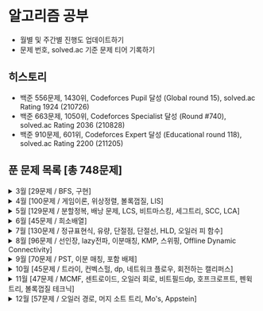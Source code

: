 # 알고리즘 공부
- 월별 및 주간별 진행도 업데이트하기
- 문제 번호, solved.ac 기준 문제 티어 기록하기

## 히스토리
- 백준 556문제, 1430위, Codeforces Pupil 달성 (Global round 15),  solved.ac Rating 1924 (210726)
- 백준 663문제, 1050위, Codeforces  Specialist 달성 (Round #740), solved.ac Rating  2036 (210828)
- 백준 910문제, 601위, Codeforces Expert 달성 (Educational round 118), solved.ac Rating 2200 (211205)

## 푼 문제 목록 [총 748문제]

<details>
<summary>3월 [29문제 / BFS, 구현]</summary>
<div markdown="1">
  
|번호|티어|제목|
|--|--|--|
|7576|실버1|토마토|
|2228|골드5|구간 나누기|
|2792|실버3|보석 상자|
|1783|실버5|병든 나이트|
|15979|실버3|스승님 찾기|
|11054|골드3|가장 긴 바이토닉 부분 수열|
|11048|실버1|이동하기|
|1043|골드4|거짓말|
|16931|실버3|겉넓이 구하기|
|1246|실버5|온라인 판매|
|2776|실버3|암기왕|
|5021|실버1|왕위 계승|
|14391|골드3|종이 조각|
|1058|실버1|친구|
|4781|실버1|사탕 가게|
|1753|골드5|최단경로|
|1747|골드5|소수&펠린드롬|
|7453|골드2|합이 0인 네 정수|
|2003|실버3|수들의 합 2|
|2108|실버4|통계학|
|2011|실버1|암호코드|
|2591|실버1|숫자카드|
|9663|골드5|N-Queen★|
|16472|골드2|고냥이|
|9097|실버1|Quad Trees|
|2312|실버2|수 복원하기|
|9012|실버4|괄호|
|14503|골드5|로봇 청소기|
|11650|실버5|좌표 정렬하기|

</div>
</details>


<details>
<summary>4월 [100문제 / 게임이론, 위상정렬, 볼록껍질, LIS]</summary>
<div markdown="1">
  
|번호|티어|제목|
|--|--|--|
|2475|브론즈5|검증수|
|9097|실버1|Quad Trees|
|16396|브론즈2|선 그리기|
|2312|실버2|수 복원하기|
|9012|실버4|괄호|
|14503|골드5|로봇 청소기|
|11650|실버5|좌표 정렬하기|
|10424|실버1|알고리즘 기말고사★|
|1991|실버1|트리 순회|
|1922|골드4|네트워크 연결|
|1244|실버4|스위치 켜고 끄기|
|2636|골드5|치즈★|
|2635|실버5|수 이어가기|
|4195|골드2|친구 네트워크|
|9177|골드5|단어 섞기★|
|1041|실버1|주사위|
|17836|골드5|공주님을 구해라!|
|14171|실버1|Cities and States|
|9375|실버3|패션왕 신해빈|
|18870|실버2|좌표 압축|
|10026|골드5|적록색약|
|16235|골드4|나무 재테크|
|1757|골드5|달려달려|
|11000|골드5|강의실배정|
|19582|골드4|200년간 폐관수련했더니 PS 최강자가 된 건에 대하여|
|1005|골드3|ACM Craft|
|11952|골드1|좀비|
|1012|실버2|유기농 배추|
|1074|실버1|Z|
|11724|실버2|연결 요소의 개수|
|17626|실버5|Four Squares|
|11726|실버3|2xn 타일링|
|1764|실버4|듣보잡|
|2206|골드4|벽 부수고 이동하기|
|15650|실버3|N과 M(2)|
|15654|실버3|N과 M(5)|
|1007|골드2|벡터 매칭|
|10844|실버1|쉬운 계단 수|
|1069|골드2|집으로|
|20500|골드5|Ezreal 여눈부터 가네 ㅈㅈ|
|8111|플래5|0과 1|
|11868|플래4|님 게임2|
|11869|플래4|님블|
|11694|플래3|님 게임|
|2373|플래1|Fibonacci Game|
|1654|실버3|랜선 자르기|
|1920|실버4|수 찾기|
|1966|실버3|프린터 큐|
|2164|실버4|카드2|
|2609|실버5|최대공약수와 최소공배수|
|2805|실버3|나무 자르기|
|4949|실버4|균형잡힌 세상|
|10773|실버4|제로|
|10814|실버5|나이순 정렬|
|10816|실버4|숫자 카드 2|
|10845|실버4|큐|
|10866|실버4|덱|
|11651|실버5|좌표 정렬하기 2|
|11866|실버4|요세푸스 문제 0|
|18111|실버3|마인크래프트|
|12852|실버1|1로 만들기 2|
|1708|플래5|볼록 껍질|
|1167|골드3|트리의 지름|
|1967|골드4|트리의 지름|
|1238|골드3|파티|
|1620|실버4|나는야 포켓몬 마스터 이다솜|
|1676|실버4|팩토리얼 0의 개수|
|1541|실버2|잃어버린 괄호|
|2239|골드4|스도쿠|
|9527|골드2|1의 개수 세기|
|16566|플래5|카드 게임|
|11971|골드4|최소 스패닝 트리|
|1107|골드5|리모컨|
|1389|실버1|케빈 베이컨의 6단계 법칙|
|1780|실버2|종이의 개수|
|12738|골드2|가장 긴 증가하는 부분 수열 3|
|11053|실버2|가장 긴 증가하는 부분 수열|
|12015|골드2|가장 긴 증가하는 부분 수열 2|
|1991|실버1|쿼드트리|
|1927|실버1|최소 힙|
|1931|실버2|회의실 배정|
|2178|실버1|미로 탐색|
|11279|실버2|최대 힙|
|11286|실버1|절댓값 힙|
|7569|실버1|토마토|
|2630|실버3|색종이 만들기|
|11727|실버3|2xn 타일링 2|
|7662|골드5|이중 우선순위 큐|
|17219|실버4|비밀번호 찾기|
|11659|실버3|구간 합 구하기 4|
|16928|실버1|뱀과 사다리 게임|
|11723|실버5|집합|
|5430|골드5|AC|
|2493|골드5|탑|
|1946|실버1|신입 사원|
|5525|실버2|IOIOI|
|9019|골드5|DSLR|
|14500|골드5|테트로미노|
|16236|골드4|아기 상어|
|11403|실버1|경로 찾기|

</div>
</details>


<details>
<summary>5월 [129문제 / 분할정복, 배낭 문제, LCS, 비트마스킹, 세그트리, SCC, LCA]</summary>
<div markdown="1">
  
|번호|티어|제목|
|--|--|--|
|15652|실버3|N과 M (4)|
|15657|실버3|N과 M (8)|
|15663|실버2|N과 M (9)|
|15666|실버2|N과 M (12)|
|9465|실버2|스티커|
|1629|실버1|곱셈|
|16953|실버1|A → B|
|11725|실버2|트리의 부모 찾기|
|2667|실버1|단지번호붙이기|
|1253|골드4|좋다★|
|2407|실버2|조합|
|11660|실버1|구간 합 구하기5|
|5639|실버1|이진 검색 트리|
|13172|골드5|Σ|
|15686|골드5|치킨 배달|
|10282|골드4|해킹|
|1916|골드5|최소비용 구하기|
|18235|골드3|지금 만나러 갑니다|
|2618|플래5|경찰차|
|13549|골드5|숨바꼭질 3|
|1506|골드4|특정한 최단 경로|
|17070|골드5|파이프 옮기기 1|
|11404|골드4|플로이드|
|11779|골드3|최소비용 구하기 2|
|12851|골드5|숨바꼭질 2|
|11444|골드3|피보나치 수 6|
|17144|골드5|미세먼지 안녕!|
|14502|골드5|연구소|
|14938|골드4|서강그라운드|
|12865|골드5|평범한 배낭|
|10830|골드4|행렬 제곱|
|9935|골드4|문자열 폭발|
|1865|골드4|웜홀|
|2096|골드4|내려가기|
|2638|골드4|치즈|
|9251|골드5|LCS|
|2263|골드3|트리의 순회|
|1918|골드4|후위 표기식|
|2467|골드5|용액|
|9252|골드5|LCS 2|
|2166|골드5|다각형의 면적|
|1987|골드4|알파벳|
|17404|골드4|RGB거리 2|
|20040|골드4|사이클 게임|
|1806|골드4|부분합|
|4386|골드4|별자리 만들기|
|1647|골드4|도시 분할 계획|
|2589|골드5|보물섬|
|1106|실버2|호텔|
|2468|실버1|안전 영역|
|2812|골드5|크게 만들기|
|9466|골드4|텀 프로젝트|
|11049|골드3|행렬 곱셈 순서|
|2473|골드4|세 용액|
|2143|골드3|두 배열의 합|
|17488|실버5|수강 바구니|
|10815|실버4|숫자 카드|
|12850|골드1|본대 산책2|
|10610|실버5|30|
|9655|실버5|돌 게임|
|12100|골드2|2048 (Easy)|
|2379|플래5|트리 탐색하기|
|10868|골드1|최솟값|
|2357|골드1|최솟값과 최댓값|
|1562|골드1|계단 수|
|16946|골드2|벽 부수고 이동하기 4|
|10775|골드2|공항|
|1202|골드2|보석 도둑|
|9184|실버2|신나는 함수 실행|
|10942|골드3|펠린드롬?|
|2342|골드3|Dance Dance Revolution|
|7579|골드3|앱|
|1644|골드3|소수의 연속합|
|1208|골드2|부분수열의 합 2|
|1766|골드2|문제집|
|1799|골드1|비숍|
|13460|골드2|구슬 탈출 2|
|17387|골드2|선분 교차 2|
|17386|골드3|선분 교차 1|
|12781|골드4|PIZZA ALVOLOC|
|17143|골드2|낚시왕|
|16724|골드2|피리 부는 사나이|
|2623|골드2|음악프로그램|
|9328|골드1|열쇠|
|2098|골드1|외판원 순회|
|2568|골드1|전깃줄 - 2|
|2565|실버1|전깃줄|
|14002|골드4|가장 긴 증가하는 부분 수열 4|
|14003|플래5|가장 긴 증가하는 부분 수열 5|
|2162|플래5|선분 그룹|
|1509|골드1|팰린드롬 분할|
|2887|골드1|행성 터널|
|14939|플래5|불 끄기|
|2533|골드3|사회망 서비스(SNS)|
|13334|골드2|철로|
|14725|골드2|개미굴|
|17401|플래5|일하는 세포|
|13141|플래5|Ignition|
|17176|실버5|암호해독기|
|10835|실버1|카드게임|
|11060|실버2|점프 점프|
|2156|실버1|포도주 시식|
|2294|실버1|동전 2|
|2240|실버1|자두나무|
|6439|플래5|교차|
|2042|골드1|구간 합 구하기|
|11505|골드1|구간 곱 구하기|
|14428|골드1|수열과 쿼리 16|
|10867|실버5|중복 빼고 정렬하기|
|6549|플래5|히스토그램에서 가장 큰 직사각형|
|2150|플래5|Strongly Connected Component|
|4196|플래4|도미노|
|18185|다이아4|라면 사기 (Small)|
|18186|다이아4|라면 사기 (Large)|
|11280|플래4|2-SAT - 3|
|11277|실버1|2-SAT - 1|
|11281|플래3|2-SAT - 4|
|11278|골드5|2-SAT - 2|
|1725|플래5|히스토그램|
|13977|골드1|이항 계수와 쿼리|
|11401|골드1|이항 계수 3|
|11051|실버1|이항 계수 2|
|17371|골드2|이사|
|3015|골드1|오아시스 재결합|
|14942|플래5|개미|
|11438|플래5|LCA 2|
|11437|골드3|LCA|
|1014|플래4|컨닝|
|17492|골드4|바둑알 점프|

</div>
</details>


<details>
<summary>6월 [45문제 / 희소배열]</summary>
<div markdown="1">
  
|번호|티어|제목|
|--|--|--|
|7578|플래5|공장|
|12849|실버1|본대 산책|
|14289|골드1|본대 산책 3|
|2749|골드2|피보나치 수 3|
|1533|플래4|길의 개수|
|15824|골드1|너 봄에는 캡사이신이 맛있단다|
|1761|플래5|정점들의 거리|
|2243|플래5|사탕상자|
|5719|플래5|거의 최단 경로|
|16287|골드1|Parcel★|
|1948|플래5|임계경로|
|3176|플래4|도로 네트워크|
|3648|플래4|아이돌|
|1786|골드1|찾기|
|1759|골드5|암호 만들기|
|14499|골드5|주사위 굴리기|
|3190|골드5|뱀|
|14891|골드5|톱니바퀴|
|1158|실버5|요세푸스 문제|
|17358|실버5|복불복으로 지구 멸망|
|1934|실버5|최소공배수|
|1037|실버5|약수|
|11728|실버5|배열 합치기|
|1789|실버5|수들의 합|
|2563|실버5|색종이|
|2578|실버5|빙고|
|2422|실버5|한윤정이 이탈리아에 가서 아이스크림을 사먹는데|
|15904|실버5|UCPC는 무엇의 약자일까?|
|11557|실버5|Yangjojang of The Year|
|5635|실버5|생일|
|14467|실버5|소가 길을 건너간 이유 1|
|9536|실버5|여우는 어떻게 울지?|
|14405|실버5|피카츄|
|14469|실버5|소가 길을 건너간 이유 3|
|11637|실버5|인기 투표|
|13565|실버5|침투|
|1645|실버5|성지의 생일파티|
|4881|실버5|자리수의 제곱|
|11004|실버5|K번째 수|
|1059|실버5|좋은 구간|
|1183|실버5|약속|
|1064|실버5|평행사변형|
|1292|실버5|쉽게 푸는 문제|
|1205|실버5|등수 구하기|
|1359|실버5|복권|

</div>
</details>


<details>
<summary>7월 [130문제 / 정규표현식, 유량, 단절점, 단절선, HLD, 오일러 피 함수]</summary>
<div markdown="1">
  
|번호|티어|제목|
|--|--|--|
|2225|골드5|합분해|
|15683|골드5|감시|
|11758|골드5|CCW|
|1013|골드5|Contact|
|2671|골드5|잠수함식별|
|1025|골드5|제곱수 찾기|
|1068|골드5|트리|
|1092|골드5|배|
|1195|골드5|킥다운|
|3055|골드5|탈출|
|11559|골드5|Puyo Puyo|
|2668|골드5|숫자고르기|
|13023|골드5|ABCDE|
|9084|골드5|동전|
|1584|골드5|게임|
|16964|골드5|DFS 스페셜 저지|
|1022|골드4|소용돌이 예쁘게 출력하기|
|1261|골드4|알고스팟|
|1027|골드4|고층 건물|
|1717|골드4|집합의 표현|
|1339|골드4|단어 수학|
|2580|골드4|스도쿠|
|1520|골드4|내리막 길|
|1707|골드4|이분 그래프|
|2056|골드4|작업|
|4256|골드4|트리|
|15685|골드4|드래곤 커브|
|15684|골드4|사다리 조작|
|2573|골드4|빙산|
|13913|골드4|숨바꼭질 4|
|4485|골드4|녹색 옷 입은 애가 젤다지?|
|1062|골드4|가르침|
|15961|골드4|회전 초밥|
|3584|골드4|가장 가까운 공통 조상|
|16768|골드4|Mooyo Mooyo|
|1685|골드4|숫자놀이|
|1477|골드4|휴게소 세우기|
|17092|골드4|색칠 공부|
|10993|골드4|별 찍기 - 18|
|16120|골드4|PPAP|
|11562|골드4|백양로 브레이크|
|2655|골드4|가장높은탑쌓기|
|14890|골드3|경사로|
|1937|골드3|욕심쟁이 판다|
|13975|골드5|파일 합치기3|
|11066|골드3|파일 합치기|
|2146|골드3|다리 만들기|
|1484|골드4|다이어트|
|12907|골드5|동물원|
|17616|골드3|등수 찾기|
|1679|실버1|숫자놀이|
|1300|골드3|K번째 수|
|1516|골드3|게임 개발|
|2437|골드3|저울|
|16637|골드3|괄호 추가하기|
|16638|골드1|괄호 추가하기2|
|16639|골드1|괄호 추가하기3|
|1613|골드3|역사|
|17822|골드3|원판 돌리기|
|14442|골드3|벽 부수고 이동하기2|
|10800|골드3|컬러볼|
|1377|골드3|버블 소트|
|1507|골드3|궁금한 민호|
|1941|골드3|소문난 칠공주|
|16562|골드3|친구비|
|16988|골드3|Baaaaaaaaaduk2 (Easy)|
|16989|플래4|Baaaaaaaaaduk2 (Hard)|
|3078|골드3|좋은 친구|
|17299|골드3|오등큰수|
|16985|골드3|Maaaaaaaaaze|
|1248|골드3|맞춰봐|
|19542|골드4|전단지 돌리기|
|12744|골드3|팬케이크 쌓기|
|14267|골드4|회사 문화1|
|5529|플래5|저택|
|2931|골드3|가스관|
|14621|골드3|나만 안되는 연애|
|1689|골드3|겹치는 선분|
|9470|골드3|Strahler 순서|
|1670|골드3|정상 회담 2|
|17268|골드3|미팅의 저주|
|12996|골드3|Acka|
|12764|골드3|싸지방에 간 준하|
|2479|골드3|경로 찾기|
|1256|골드3|사전|
|17297|골드3|Messi Gimossi|
|5052|골드4|전화번호 목록|
|10989|실버5|수 정렬하기 3|
|12904|골드5|A와 B|
|9997|골드2|폰트|
|10564|골드2|팔굽혀펴기|
|17432|골드3|정렬|
|14256|골드3|SSR|
|16722|골드3|결! 합!|
|2881|골드3|산책길|
|1655|골드2|가운데를 말해요★|
|1525|골드2|퍼즐|
|2550|골드4|전구|
|1082|골드4|방 번호|
|1103|1103|게임|
|6086|플래4|최대 유량|
|11266|플래5|단절점|
|1140|플래5|단절선|
|1561|골드2|놀이 공원|
|1938|골드2|통나무 옮기기|
|1445|골드2|일요일 아침의 데이트|
|11443|골드2|짝수번째 피보나치 수의 합|
|11442|골드2|홀수번째 피보나치 수의 합|
|17136|골드2|색종이 붙이기|
|13510|플래1|트리와 쿼리 1★|
|2038|골드2|골롱 수열|
|15656|실버3|N과 M (7)|
|5347|실버4|LCM|
|16118|골드1|달빛 여우|
|2352|골드2|반도체 설계|
|17472|골드2|다리 만들기2|
|11689|골드1|GCD(n, k) = 1|
|4355|골드1|서로소★|
|2250|골드2|트리의 높이와 너비|
|3109|골드2|빵집|
|16565|골드1|N포커|
|17837|골드2|새로운 게임 2|
|2629|골드2|양팔저울|
|5014|골드5|스타트링크|
|2933|골드2|미네랄|
|10253|골드2|헨리|
|1275|골드1|커피숍2|
|5557|골드5|1학년|
|17471|골드5|게리맨더링|
|1111|골드2|IQ Test|

</div>
</details>


<details>
<summary>8월 [96문제 / 선인장, lazy전파, 이분매칭, KMP, 스위핑, Offline Dynamic Connectivity]</summary>
<div markdown="1">
  
|번호|티어|제목|
|--|--|--|
|1194|골드1|달이 차오른다, 가자.|
|2515|골드2|전시장|
|3197|골드1|백조의 호수|
|2075|골드5|N번째 큰 수|
|1135|골드1|뉴스 전하기|
|18234|골드4|당근 훔쳐 먹기|
|4090|골드3|뱀파이어 숫자|
|2306|골드3|유전자|
|12969|골드1|ABC|
|1219|골드2|오민식의 고민|
|1976|골드4|여행 가자|
|10891|플래3|Cactus? Not cactus?|
|2111|플래2|선인장|
|1170|플래3|선인장의 개수|
|2688|골드5|줄어들지 않아|
|12837|골드1|가계부 (Hard)|
|12836|브론즈2|가계부 (Easy)|
|10999|플래4|구간 합 구하기2|
|16975|플래4|수열과 쿼리 21|
|17265|골드5|나의 인생에는 수학과 함께|
|21738|골드5|얼음깨기 펭귄|
|15927|골드5|회문은 회문아니야!|
|2170|골드5|선 긋기|
|11375|플래4|열혈강호|
|9576|골드1|책 나눠주기|
|14722|골드4|우유 도시|
|2616|골드4|소형기관차|
|1949|골드1|우수 마을|
|1810|골드4|징검다리 달리기 2|
|2457|골드4|공주님의 정원|
|10217|골드1|KCM Travel|
|19701|골드2|소 운전한다.|
|1298|플래5|노트북의 주인을 찾아서|
|5463|골드1|건포도|
|3101|골드2|토끼의 이동|
|19577|플래5|수학은 재밌어|
|15038|플래5|Lounge Lizards|
|4354|플래5|문자열 제곱|
|9545|플래5|폭탄 받아라|
|1101|골드4|스티커 정리1|
|1915|골드5|가장 큰 정사각형★|
|15783|플래4|세진 바이러스|
|2261|플래3|가장 가까운 두 점|
|16500|실버2|문자열 판별|
|3499|골드1|미토콘드리아 이브|
|21777|골드1|리버스 가희와 프로세스 1|
|10211|실버3|Maximum Subarray|
|2208|골드2|보석 줍기|
|14226|골드5|이모티콘|
|1302|실버4|베스트셀러|
|1874|실버3|스택 수열|
|1715|골드4|카드 정렬하기|
|11567|골드2|선진이의 겨울 왕국|
|6198|골드5|옥상 정원 꾸미기|
|22876|플래4|츠바메가에시|
|11003|플래5|최솟값 찾기|
|18809|골드1|Gaaaaaaaaaarden|
|11309|플래5|파워!!달걀|
|21611|골드2|마법사 상어와 블리자드|
|13283|플래5|Daruma Otoshi|
|9878|골드4|절망적인 줄|
|9279|골드2|얼어붙은 스프링쿨러|
|9275|플래2|토끼와 상근★|
|2204|실버5|도비의 난독증 테스트|
|1858|플래5|기울기가 가장 큰 두 점★|
|1016|골드1|제곱 ㄴㄴ 수|
|1437|골드4|수 분해|
|1351|골드4|무한 수열|
|3745|골드2|오름세|
|18785|플래5|Clock Tree|
|13560|플래5|축구 게임|
|1188|골드5|음식 평론가|
|1885|골드5|비부분수열|
|5817|플래4|고통받는 난쟁이들|
|2759|골드4|팬케이크 뒤집기|
|1744|골드4|수 묶기|
|16911|다이아5|그래프와 쿼리|
|16912|다이아5|트리와 쿼리 12|
|17454|골드3|갓|
|19847|골드2|여우 신탁|
|15490|골드1|즐거운 게임|
|12845|실버3|모두의 마블|
|13139|플래3|Grid Forest|
|14679|플래4|영우와 '갓4'|
|2217|실버4|로프|
|16887|다이아5|루트 님 게임|
|6091|플래5|핑크 플로이드|
|1917|골드1|정육면체 전개도|
|17876|플래5|Foliding a Cube|
|9426|플래5|중앙값 측정|
|9015|골드1|정사각형|
|1912|실버2|연속합|
|2193|실버3|이친수|
|3827|플래5|일차원 세포 자동자|
|2660|골드5|회장 뽑기|
|21342|플래3|Flight Collision|

</div>
</details>


<details>
<summary>9월 [70문제 / PST, 이분 매칭, 포함 배제]</summary>
<div markdown="1">
  
|번호|티어|제목|
|--|--|--|
|18859|플래4|부모님께 큰절 하고|
|19640|골드5|화장실의 규칙|
|9936|플래4|체스로 도미노를 타자|
|6603|실버2|로또|
|14719|골드5|빗물|
|2229|골드5|조 짜기|
|11012|플래2|Egg|
|2268|골드1|수들의 합|
|14427|골드1|수열과 쿼리 15|
|1102|골드1|발전소|
|14438|골드1|수열과 쿼리 17|
|8112|플래4|0과 1 - 2|
|17352|골드5|여러분의 다리가 되어 드리겠습니다!|
|15971|골드5|두 로봇|
|17349|골드4|1루수가 누구야|
|15681|골드5|트리와 쿼리|
|13430|플래4|합 구하기|
|2470|골드5|두 용액|
|16234|골드5|인구 이동|
|2631|골드5|줄세우기|
|6593|골드5|상범빌딩|
|13398|골드5|연속합 2|
|3020|골드5|개똥벌레|
|15922|골드5|아우으 우아으이야!|
|17845|골드5|수강 과목|
|2806|골드4|DNA 발견|
|12886|골드5|돌 그룹|
|9660|골드5|돌 게임 6|
|17298|골드4|오큰수|
|10159|골드3|저울|
|2831|골드3|댄스 파티|
|16947|골드3|서울 지하철 2호선|
|2109|골드3|순회강연|
|1781|골드2|컵라면|
|13904|골드3|과제|
|2696|골드2|중앙값 구하기|
|1572|플래5|중앙값|
|12880|플래4|그래프 차이 최소|
|6209|골드2|제자리 멀리뛰기|
|1182|실버2|부분수열의 합|
|15649|실버3|N과 M (1)|
|2188|플래4|축사 배정|
|16876|골드2|재미있는 숫자 게임★|
|6068|골드5|시간 관리하기|
|20437|골드5|문자열 게임2|
|23030|골드4|후다다닥을 이겨 츄르를 받자!|
|5582|골드5|공통 부분 문자열|
|2637|골드2|장난감 조립|
|5386|플래4|금화 게임|
|1213|실버4|팰린드롬 만들기|
|1441|플래5|나누어 질까★|
|21278|골드5|호석이 두 마리 치킨|
|11376|플래4|열혈강호 2|
|13511|플래3|트리와 쿼리 2|
|3392|플래2|화성 지도|
|2672|골드2|여러 직사각형의 전체 면적 구하기|
|14466|골드4|소가 길을 건너간 이유 6|
|9370|골드2|미확인 도착지|
|1395|플래3|스위치|
|1034|골드5|램프|
|13911|골드2|집 구하기|
|1756|골드5|피자 굽기|
|9028|골드4|Iris (비밀번호)|
|2436|골드5|공약수|
|17182|골드2|우주 탐사선|
|13907|플래4|세금|
|11377|플래3|열혈강호 3|
|1963|골드4|소수 경로|
|1461|골드5|도서관|
|1958|골드3|LCS 3|

</div>
</details>


<details>
<summary>10월 [45문제 / 트라이, 컨벡스헐, dp, 네트워크 플로우, 회전하는 캘리퍼스]</summary>
<div markdown="1">
  
|번호|티어|제목|
|--|--|--|
|14921|골드5|용액 합성하기|
|2230|골드5|수 고르기|
|14675|골드5|단절점과 단절선|
|1600|골드4|말이 되고픈 원숭이|
|1563|골드4|개근상|
|3005|실버2|크로스워드 퍼즐 쳐다보기|
|5676|골드1|음주 코딩|
|1049|실버4|기타줄|
|1051|실버3|숫자 정사각형|
|1374|골드5|강의실|
|13140|골드5|Hello World!|
|1990|골드5|소수인팰린드롬|
|1517|플래5|버블 소트★|
|2517|플래4|달리기|
|3679|플래4|단순 다각형|
|4181|플래5|Convex Hull|
|19585|플래3|전설|
|3653|플래4|영화 수집|
|5670|플래4|휴대폰 자판|
|1006|플래3|습격자 초라기|
|1019|골드1|책 페이지|
|3830|플래3|교수님은 기다리지 않는다|
|17387|골드2|선분 교차 2|
|20149|플래4|선분 교차 3|
|4225|플래3|쓰레기 슈트|
|1086|플래5|박성원|
|10266|플래5|시계 사진들|
|1214|플래5|쿨한 물건 구매★|
|14517|플래5|팰린드롬 개수 구하기 (Large)|
|14505|골드3|팰린드롬 개수 구하기 (Small)|
|1671|플래3|상어의 저녁식사|
|17353|플래2|하늘에서 떨어지는 1, 2, ..., R-L+1 개의 별|
|11405|플래4|책 구매하기|
|11408|플래3|열혈강호 5|
|11409|플래3|열혈강호 6|
|18138|플래5|리유나는 세일러복을 좋아해|
|4963|실버2|섬의 개수|
|9240|플래4|로버트 후드|
|10254|플래2|고속도로|
|2049|플래3|가장 먼 두 점|
|1310|플래2|달리기 코스|
|14670|실버4|병약한 영정|
|14572|플래5|스터디 그룹|
|2367|플래4|파티|
|14433|플래5|한조 대기 중|

</div>
</details>


<details>
<summary>11월 [47문제  / MCMF, 센트로이드, 오일러 회로, 비트필드dp, 호프크로프트, 펜윅트리, 볼록껍질 테크닉]</summary>
<div markdown="1">
  
|번호|티어|제목|
|--|--|--|
|2316|플래3|도시 왕복하기 2|
|10350|루비5|은행|
|23327|골드4|리그전 오브 레전드|
|1322|골드4|X와 K|
|14657|골드2|준오는 최종인재야!!|
|1420|플래2|학교 가지마!|
|1774|골드3|우주신과의 교감|
|1017|플래3|소수 쌍|
|2862|플래1|수학 게임|
|14567|골드5|선수과목 (Prerequisite)|
|15990|실버2|1, 2, 3 더하기 5|
|9659|실버2|돌 게임 5|
|12101|실버1|1, 2, 3 더하기 2|
|15988|실버2|1, 2, 3 더하기 3|
|15989|실버1|1, 2, 3 더하기 4|
|15991|실버1|1, 2, 3 더하기 6|
|15992|실버1|1, 2, 3 더하기 7|
|15993|실버1|1, 2, 3 더하기 8|
|16195|실버1|1, 2, 3 더하기 9|
|9661|골드2|돌 게임 7|
|16469|골드5|소년 점프|
|5820|다이아5|경주|
|1199|플래5|오일러 회로|
|1648|플래3|격자판 채우기|
|23287|플래3|제곱수|
|11407|플래4|책 구매하기 3|
|3736|플래3|System Engineer|
|11658|플래5|구간 합 구하기 3|
|8980|골드3|택배|
|23559|실버1|밥|
|10986|골드3|나머지 합★|
|11062|골드3|카드 게임|
|7570|골드3|줄 세우기|
|1126|플래3|같은 탑|
|16986|골드3|인싸들의 가위바위보|
|2904|골드3|수학은 너무 쉬워|
|13701|골드3|중복 제거|
|10165|플래5|버스 노선|
|2662|골드3|기업투자|
|2211|골드2|네트워크 복구|
|19766|골드5|Counting in the order|
|16496|플래5|큰 수 만들기★|
|3114|골드2|사과와 바나나|
|13263|플래2|나무 자르기|
|1947|골드2|선물 전달|
|1439|실버5|뒤집기|
|15738|실버5|뒤집기|

</div>
</details>

<details>
<summary>12월 [57문제 / 오일러 경로, 머지 소트 트리, Mo's, Appstein]</summary>
<div markdown="1">
  
|번호|티어|제목|
|--|--|--|
|18227|플래3|성대나라의 물탱크★|
|13537|플래3|수열과 쿼리 1|
|13544|플래3|수열과 쿼리 3|
|13547|플래2|수열과 쿼리 5|
|13548|플래2|수열과 쿼리 6|
|18133|플래4|가톨릭대학교에 워터 슬라이드를??|
|2912|플래3|백설공주와 난쟁이|
|23791|골드3|K번째 음식 찾기 1|
|23792|골드3|K번째 음식 찾기 2|
|16978|플래3|수열과 쿼리 22|
|20536|루비4|남부순환로★|
|15673|골드2|헤븐스 키친 2|
|13316|골드2|std::정렬부터 시작하는 디버깅 생활|
|5213|골드2|과외맨|
|23578|플래5|비 오는 날|
|17131|플래4|여우가 정보섬에 올라온 이유|
|14897|플래2|서로 다른 수와 쿼리 1|
|16877|플래3|핌버|
|16395|실버5|파스칼의 삼각형|
|18258|실버4|큐 2|
|9656|실버4|돌 게임 2|
|20533|플래1|상금 분배|
|15651|실버3|N과 M (3)|
|2644|실버2|촌수계산|
|18110|실버4|solved.ac|
|1057|실버3|토너먼트|
|8992|플래2|집기 게임|
|1021|실버4|회전하는 큐|
|2004|실버2|조합 0의 개수|
|9657|실버3|돌 게임 3|
|11597|실버5|Excellence|
|7795|실버3|먹을 것인가 먹힐 것인가|
|11653|실버5|소인수분해|
|14888|실버1|연산자 끼워넣기|
|2447|실버1|별 찍기 - 10|
|14889|실버2|스타트와 링크|
|1904|실버3|01타일|
|10799|실버3|쇠막대기|
|11057|실버1|오르막 수|
|2293|골드5|동전 1|
|7562|실버2|나이트의 이동|
|10825|실버4|국영수|
|2960|실버4|에라토스테네스의 체|
|11656|실버4|접미사 배열|
|13305|실버4|주유소|
|1120|실버4|문자열|
|4796|실버5|캠핑|
|9372|실버3|상근이의 여행|
|11652|실버4|카드|
|2822|실버5|점수 계산|
|1699|실버3|제곱수의 합|
|1406|실버3|에디터|
|10974|실버3|모든 순열|
|9613|실버3|GCD 합|
|2512|실버3|예산|
|15655|실버3|N과 M (6)|
|3036|실버3|링|

</div>
</details>
